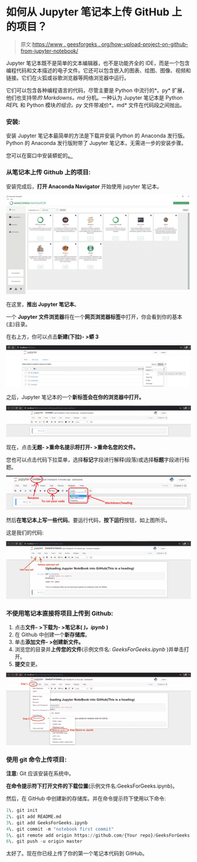 # 如何从 Jupyter 笔记本上传 GitHub 上的项目？

> 原文:[https://www . geesforgeks . org/how-upload-project-on-github-from-jupyter-notebook/](https://www.geeksforgeeks.org/how-to-upload-project-on-github-from-jupyter-notebook/)

Jupyter 笔记本既不是简单的文本编辑器，也不是功能齐全的 IDE，而是一个包含编程代码和文本描述的电子文件。它还可以包含嵌入的图表、绘图、图像、视频和链接。它们在火狐或谷歌浏览器等网络浏览器中运行。

它们可以包含各种编程语言的代码，尽管主要是 Python 中流行的*。py* 扩展，他们也支持带*的 Markdowns。md* 分机。一种认为 Jupyter 笔记本是 Python *REPL* 和 Python 模块*的组合。py* 文件带减价*。md* 文件在代码段之间抛出。

### **安装:**

安装 Jupyter 笔记本最简单的方法是下载并安装 Python 的 Anaconda 发行版。Python 的 Anaconda 发行版附带了 Jupyter 笔记本，无需进一步的安装步骤。

您可以在窗口中安装蟒蛇的[。](https://www.geeksforgeeks.org/how-to-install-anaconda-on-windows/)

### 从笔记本上传 Github 上的项目:

安装完成后，**打开 Anaconda Navigator** 开始使用 jupyter 笔记本。

![](img/17dd6dc05eeda09b8102e33a064372af.png)

在这里，**推出 Jupyter 笔记本**。

一个 **Jupyter 文件浏览器**将在一个**网页浏览器标签**中打开，你会看到你的基本(主)目录。

在右上方，你可以点击**新建(下拉)- >蟒 3**

![](img/0df823deb4593fbd5674d3d375b29baa.png)

之后，Jupyter 笔记本的一个**新标签会在你的浏览器中打开。**

![](img/2293d611c8d8e5aeb1d9feaf733a1b16.png)

现在，点击**无题- >重命名提示将打开- >重命名您的文件。**

您也可以点击代码下拉菜单，选择**标记**字段进行解释(段落)或选择**标题**字段进行标题。

![](img/43321ae038cdb28adc2e82263dfa30ec.png)

然后**在笔记本上写一些代码**。要运行代码，**按下运行**按钮，如上图所示。

这是我们的代码:

![](img/aed6d1d6ef3527980a413c040600a51e.png)

### 不使用笔记本直接将项目上传到 Github:

1.  点击**文件- >下载为- >笔记本(** ***)。ipynb*** **)**
2.  在 Github 中创建一个**新存储库**。
3.  单击**添加文件- >创建新文件。**
4.  浏览您的目录并**上传您的文件**(示例文件名: *GeeksForGeeks.ipynb* )并单击打开。
5.  **提交**变更。

![](img/73006e0d0c43ee8539f74b4fea018d04.png)

### 使用 git 命令上传项目:

**注意:** Git 应该安装在系统中。

**在命令提示符下打开文件的下载位置**(示例文件名:GeeksForGeeks.ipynb)。

然后，在 GitHub 中创建新的存储库。并在命令提示符下使用以下命令:

```py
1\. git init
2\. git add README.md  
3\. git add GeeksForGeeks.ipynb
4\. git commit -m "notebook first commit" 
5\. git remote add origin https://github.com/{Your repo}/GeeksForGeeks.git 
6\. git push -u origin master 
```

太好了。现在你已经上传了你的第一个笔记本代码到 GitHub。
